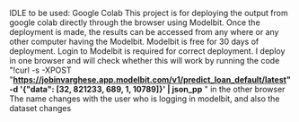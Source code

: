 IDLE to be used: Google Colab
This project is for deploying the output from google colab directly through the browser using Modelbit. 
Once the deployment is made, the results can be accessed from any where or any other computer having the Modelbit. 
Modelbit is free for 30 days of deployment. Login to Modelbit is required for correct deployment. 
I deploy in one browser and will check whether this will work by running the code "!curl -s -XPOST "**https://jobinvarghese.app.modelbit.com/v1/predict_loan_default/latest" -d '{"data": [32, 821233, 689, 1, 10789]}' | json_pp** " in the other browser
The name changes with the user who is logging in modelbit, and also the dataset changes
